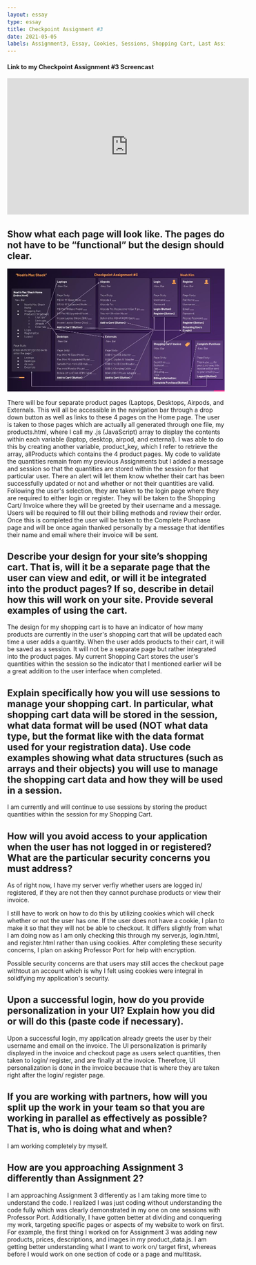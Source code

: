 ```yaml
---
layout: essay
type: essay
title: Checkpoint Assignment #3
date: 2021-05-05
labels: Assignment3, Essay, Cookies, Sessions, Shopping Cart, Last Assignment 
---
```

#### Link to my Checkpoint Assignment #3 Screencast
<iframe width="560" height="315" src="https://www.youtube.com/embed/BOlEsLiEGMs" title="YouTube video player" frameborder="0" allow="accelerometer; autoplay; clipboard-write; encrypted-media; gyroscope; picture-in-picture" allowfullscreen></iframe>

## Show what each page will look like. The pages do not have to be “functional” but the design should clear.
<img class="ui large center spaced image" src="../images/MacShack_Pages.jpg">

There will be four separate product pages (Laptops, Desktops, Airpods, and Externals. This will all be accessible in the navigation bar through a drop down button as well as links to these 4 pages on the Home page. The user is taken to those pages which are actually all generated through one file, my products.html, where I call my .js (JavaScript) array to display the contents within each variable (laptop, desktop, airpod, and external). I was able to do this by creating another variable, product_key, which I refer to retrieve the array, allProducts which contains the 4 product pages. My code to validate the quantities remain from my previous Assignments but I added a message and session so that the quantities are stored within the session for that particular user. There an alert will let them know whether their cart has been successfully updated or not and whether or not their quantities are valid. Following the user's selection, they are taken to the login page where they are required to either login or register. They will be taken to the Shopping Cart/ Invoice where they will be greeted by their username and a message. Users will be required to fill out their billing methods and review their order. Once this is completed the user will be taken to the Complete Purchase page and will be once again thanked personally by a message that identifies their name and email where their invoice will be sent. 

## Describe your design for your site’s shopping cart. That is, will it be a separate page that the user can view and edit, or will it be integrated into the product pages? If so, describe in detail how this will work on your site. Provide several examples of using the cart. 
The design for my shopping cart is to have an indicator of how many products are currently in the user's shopping cart that will be updated each time a user adds a quantity. When the user adds products to their cart, it will be saved as a session. It will not be a separate page but rather integrated into the product pages. My current Shopping Cart stores the user's quantities within the session so the indicator that I mentioned earlier will be a great addition to the user interface when completed. 

## Explain specifically how you will use sessions to manage your shopping cart. In particular, what shopping cart data will be stored in the session, what data format will be used (NOT what data type, but the format like with the data format used for your registration data). Use code examples showing what data structures (such as arrays and their objects) you will use to manage the shopping cart data and how they will be used in a session.
I am currently and will continue to use sessions by storing the product quantities within the session for my Shopping Cart. 

## How will you avoid access to your application when the user has not logged in or registered? What are the particular security concerns you must address?
As of right now, I have my server verfiy whether users are logged in/ registered, if they are not then they cannot purchase products or view their invoice. 

I still have to work on how to do this by utilizing cookies which will check whether or not the user has one. If the user does not have a cookie, I plan to make it so that they will not be able to checkout. It differs slightly from what I am doing now as I am only checking this through my server.js, login.html, and register.html rather than using cookies. After completing these security concerns, I plan on asking Professor Port for help with encryption. 

Possible security concerns are that users may still acces the checkout page withtout an account which is why I felt using cookies were integral in solidfying my application's security. 

## Upon a successful login, how do you provide personalization in your UI? Explain how you did or will do this (paste code if necessary).
Upon a successful login, my application already greets the user by their username and email on the invoice. The UI personalization is primarily displayed in the invoice and checkout page as users select quantities, then taken to login/ register, and are finally at the invoice. Therefore, UI personalization is done in the invoice because that is where they are taken right after the login/ register page. 

## If you are working with partners, how will you split up the work in your team so that you are working in parallel as effectively as possible? That is, who is doing what and when?
I am working completely by myself. 

## How are you approaching Assignment 3 differently than Assignment 2?
I am approaching Assignment 3 differently as I am taking more time to understand the code. I realized I was just coding without understanding the code fully which was clearly demonstrated in my one on one sessions with Professor Port. Additionally, I have gotten better at dividing and conquering my work, targeting specific pages or aspects of my website to work on first. For example, the first thing I worked on for Assignment 3 was adding new products, prices, descriptions, and images in my product_data.js. I am getting better understanding what I want to work on/ target first, whereas before I would work on one section of code or a page and multitask. 
